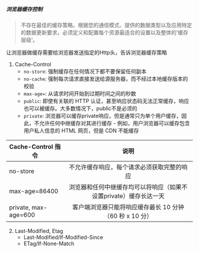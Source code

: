 ##### 浏览器缓存控制
> 不存在最佳的缓存策略。根据您的通信模式、提供的数据类型以及应用特定的数据更新要求，必须定义和配置每个资源最适合的设置以及整体的’缓存层级’。

让浏览器做缓存需要给浏览器发送指定的Http头，告诉浏览器缓存策略

1. Cache-Control
    + `no-store`: 强制缓存在任何情况下都不要保留任何副本
    + `no-cache`: 强制每次请求直接发送给源服务器，而不经过本地缓存版本的校验
    + `max-age=`: 从请求时间开始到过期时间之间的秒数
    + `public`: 即使有关联的 HTTP 认证，甚至响应状态码无法正常缓存，响应也可以被缓存。大多数情况下，public不是必须的
    + `private`: 浏览器可以缓存private响应，但是通常只为单个用户缓存，因此，不允许任何中继缓存对其进行缓存 - 例如，用户浏览器可以缓存包含用户私人信息的 HTML 网页，但是 CDN 不能缓存
  
|Cache-Control 指令|说明|
| ------------- |:---------:|
|no-store|不允许缓存响应，每个请求必须获取完整的响应|
|max-age=86400|浏览器和任何中继缓存均可以将响应（如果不设置private）缓存长达一天|
|private, max-age=600|客户端浏览器只能将响应缓存最长 10 分钟（60 秒 x 10 分）|
    
    
2. Last-Modified, Etag
    + Last-Modified/If-Modified-Since
    + ETag/If-None-Match
    
    
    
    





